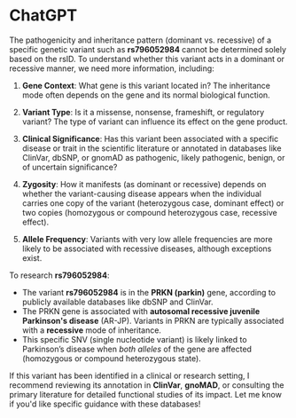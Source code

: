# ChatGPT

The pathogenicity and inheritance pattern (dominant vs. recessive) of a specific genetic variant such as **rs796052984** cannot be determined solely based on the rsID. To understand whether this variant acts in a dominant or recessive manner, we need more information, including:

1. **Gene Context**: What gene is this variant located in? The inheritance mode often depends on the gene and its normal biological function.

2. **Variant Type**: Is it a missense, nonsense, frameshift, or regulatory variant? The type of variant can influence its effect on the gene product.

3. **Clinical Significance**: Has this variant been associated with a specific disease or trait in the scientific literature or annotated in databases like ClinVar, dbSNP, or gnomAD as pathogenic, likely pathogenic, benign, or of uncertain significance?

4. **Zygosity**: How it manifests (as dominant or recessive) depends on whether the variant-causing disease appears when the individual carries one copy of the variant (heterozygous case, dominant effect) or two copies (homozygous or compound heterozygous case, recessive effect).

5. **Allele Frequency**: Variants with very low allele frequencies are more likely to be associated with recessive diseases, although exceptions exist.

To research **rs796052984**:

- The variant **rs796052984** is in the **PRKN (parkin)** gene, according to publicly available databases like dbSNP and ClinVar.
- The PRKN gene is associated with **autosomal recessive juvenile Parkinson's disease** (AR-JP). Variants in PRKN are typically associated with a **recessive** mode of inheritance. 
- This specific SNV (single nucleotide variant) is likely linked to Parkinson’s disease when *both alleles* of the gene are affected (homozygous or compound heterozygous state).

If this variant has been identified in a clinical or research setting, I recommend reviewing its annotation in **ClinVar**, **gnoMAD**, or consulting the primary literature for detailed functional studies of its impact. Let me know if you'd like specific guidance with these databases!